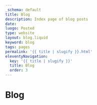 ```yaml
---
_schema: default
title: Blog
description: Index page of blog posts
date:
luogo: Posted
type: website
layout: blog.liquid
keyword: blog
tags: pages
permalink: '{{ title | slugify }}.html'
eleventyNavigation:
  key: '{{ title | slugify }}'
  title: Blog
  order: 3
---
```

# Blog